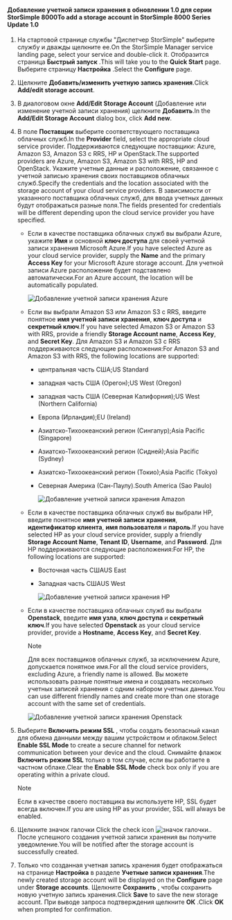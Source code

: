 <!--author=alkohli last changed: 9/17/15-->

#### <a name="to-add-a-storage-account-in-storsimple-8000-series-update-10"></a><span data-ttu-id="28d97-101">Добавление учетной записи хранения в обновлении 1.0 для серии StorSimple 8000</span><span class="sxs-lookup"><span data-stu-id="28d97-101">To add a storage account in StorSimple 8000 Series Update 1.0</span></span>
1. <span data-ttu-id="28d97-102">На стартовой странице службы "Диспетчер StorSimple" выберите службу и дважды щелкните ее.</span><span class="sxs-lookup"><span data-stu-id="28d97-102">On the StorSimple Manager service landing page, select your service and double-click it.</span></span> <span data-ttu-id="28d97-103">Отобразится страница **Быстрый запуск** .</span><span class="sxs-lookup"><span data-stu-id="28d97-103">This will take you to the **Quick Start** page.</span></span> <span data-ttu-id="28d97-104">Выберите страницу **Настройка** .</span><span class="sxs-lookup"><span data-stu-id="28d97-104">Select the **Configure** page.</span></span>
2. <span data-ttu-id="28d97-105">Щелкните **Добавить/изменить учетную запись хранения**.</span><span class="sxs-lookup"><span data-stu-id="28d97-105">Click **Add/edit storage account**.</span></span>
3. <span data-ttu-id="28d97-106">В диалоговом окне **Add/Edit Storage Account** (Добавление или изменение учетной записи хранения) щелкните **Добавить**.</span><span class="sxs-lookup"><span data-stu-id="28d97-106">In the **Add/Edit Storage Account** dialog box, click **Add new**.</span></span>
4. <span data-ttu-id="28d97-107">В поле **Поставщик** выберите соответствующего поставщика облачных служб.</span><span class="sxs-lookup"><span data-stu-id="28d97-107">In the **Provider** field, select the appropriate cloud service provider.</span></span> <span data-ttu-id="28d97-108">Поддерживаются следующие поставщики: Azure, Amazon S3, Amazon S3 с RRS, HP и OpenStack.</span><span class="sxs-lookup"><span data-stu-id="28d97-108">The supported providers are Azure, Amazon S3, Amazon S3 with RRS, HP and OpenStack.</span></span> <span data-ttu-id="28d97-109">Укажите учетные данные и расположение, связанное с учетной записью хранения своих поставщиков облачных служб.</span><span class="sxs-lookup"><span data-stu-id="28d97-109">Specify the credentials and the location associated with the storage account of your cloud service providers.</span></span> <span data-ttu-id="28d97-110">В зависимости от указанного поставщика облачных служб, для ввода учетных данных будут отображаться разные поля.</span><span class="sxs-lookup"><span data-stu-id="28d97-110">The fields presented for credentials will be different depending upon the cloud service provider you have specified.</span></span> 
   
   * <span data-ttu-id="28d97-111">Если в качестве поставщика облачных служб вы выбрали Azure, укажите **Имя** и основной **ключ доступа** для своей учетной записи хранения Microsoft Azure.</span><span class="sxs-lookup"><span data-stu-id="28d97-111">If you have selected Azure as your cloud service provider, supply the **Name** and the primary **Access Key** for your Microsoft Azure storage account.</span></span> <span data-ttu-id="28d97-112">Для учетной записи Azure расположение будет подставлено автоматически.</span><span class="sxs-lookup"><span data-stu-id="28d97-112">For an Azure account, the location will be automatically populated.</span></span>
     
        ![Добавление учетной записи хранения Azure](./media/storsimple-configure-new-storage-account-u1/AddAzureStorageaccount-include.png)
   * <span data-ttu-id="28d97-114">Если вы выбрали Amazon S3 или Amazon S3 с RRS, введите понятное **имя учетной записи хранения**, **ключ доступа** и **секретный ключ**.</span><span class="sxs-lookup"><span data-stu-id="28d97-114">If you have selected Amazon S3 or Amazon S3 with RRS, provide a friendly **Storage Account name**, **Access Key**, and **Secret Key**.</span></span> <span data-ttu-id="28d97-115">Для Amazon S3 и Amazon S3 с RRS поддерживаются следующие расположения:</span><span class="sxs-lookup"><span data-stu-id="28d97-115">For Amazon S3 and Amazon S3 with RRS, the following locations are supported:</span></span>
     
     * <span data-ttu-id="28d97-116">центральная часть США;</span><span class="sxs-lookup"><span data-stu-id="28d97-116">US Standard</span></span>
     * <span data-ttu-id="28d97-117">западная часть США (Орегон);</span><span class="sxs-lookup"><span data-stu-id="28d97-117">US West (Oregon)</span></span>
     * <span data-ttu-id="28d97-118">западная часть США (Северная Калифорния);</span><span class="sxs-lookup"><span data-stu-id="28d97-118">US West (Northern California)</span></span>
     * <span data-ttu-id="28d97-119">Европа (Ирландия);</span><span class="sxs-lookup"><span data-stu-id="28d97-119">EU (Ireland)</span></span>
     * <span data-ttu-id="28d97-120">Азиатско-Тихоокеанский регион (Сингапур);</span><span class="sxs-lookup"><span data-stu-id="28d97-120">Asia Pacific (Singapore)</span></span>
     * <span data-ttu-id="28d97-121">Азиатско-Тихоокеанский регион (Сидней);</span><span class="sxs-lookup"><span data-stu-id="28d97-121">Asia Pacific (Sydney)</span></span>
     * <span data-ttu-id="28d97-122">Азиатско-Тихоокеанский регион (Токио);</span><span class="sxs-lookup"><span data-stu-id="28d97-122">Asia Pacific (Tokyo)</span></span>
     * <span data-ttu-id="28d97-123">Северная Америка (Сан-Паулу).</span><span class="sxs-lookup"><span data-stu-id="28d97-123">South America (Sao Paulo)</span></span>
       
       ![Добавление учетной записи хранения Amazon](./media/storsimple-configure-new-storage-account-u1/AddAmazonStorageaccount-include.png)
   * <span data-ttu-id="28d97-125">Если в качестве поставщика облачных служб вы выбрали HP, введите понятное **имя учетной записи хранения**, **идентификатор клиента**, **имя пользователя** и **пароль**.</span><span class="sxs-lookup"><span data-stu-id="28d97-125">If you have selected HP as your cloud service provider, supply a friendly **Storage Account Name**, **Tenant ID**, **Username**, and **Password**.</span></span> <span data-ttu-id="28d97-126">Для HP поддерживаются следующие расположения:</span><span class="sxs-lookup"><span data-stu-id="28d97-126">For HP, the following locations are supported:</span></span>
     
     * <span data-ttu-id="28d97-127">Восточная часть США</span><span class="sxs-lookup"><span data-stu-id="28d97-127">US East</span></span>
     * <span data-ttu-id="28d97-128">Западная часть США</span><span class="sxs-lookup"><span data-stu-id="28d97-128">US West</span></span>
       
       ![Добавление учетной записи хранения HP](./media/storsimple-configure-new-storage-account-u1/AddHPStorageaccount-include.png)
   * <span data-ttu-id="28d97-130">Если в качестве поставщика облачных служб вы выбрали **Openstack**, введите **имя узла**, **ключ доступа** и **секретный ключ**.</span><span class="sxs-lookup"><span data-stu-id="28d97-130">If you have selected **Openstack** as your cloud service provider, provide a **Hostname**, **Access Key**, and **Secret Key**.</span></span>
     
     > [!NOTE]
     > <span data-ttu-id="28d97-131">Для всех поставщиков облачных служб, за исключением Azure, допускается понятное имя.</span><span class="sxs-lookup"><span data-stu-id="28d97-131">For all the cloud service providers, excluding Azure, a friendly name is allowed.</span></span> <span data-ttu-id="28d97-132">Вы можете использовать разные понятные имена и создавать несколько учетных записей хранения с одним набором учетных данных.</span><span class="sxs-lookup"><span data-stu-id="28d97-132">You can use different friendly names and create more than one storage account with the same set of credentials.</span></span>
     > 
     > 
     
        ![Добавление учетной записи хранения Openstack](./media/storsimple-configure-new-storage-account-u1/AddOpenstackStorageaccount-include.png)
5. <span data-ttu-id="28d97-134">Выберите **Включить режим SSL** , чтобы создать безопасный канал для обмена данными между вашим устройством и облаком.</span><span class="sxs-lookup"><span data-stu-id="28d97-134">Select **Enable SSL Mode** to create a secure channel for network communication between your device and the cloud.</span></span> <span data-ttu-id="28d97-135">Снимайте флажок **Включить режим SSL** только в том случае, если вы работаете в частном облаке.</span><span class="sxs-lookup"><span data-stu-id="28d97-135">Clear the **Enable SSL Mode** check box only if you are operating within a private cloud.</span></span>
   
   > [!NOTE]
   > <span data-ttu-id="28d97-136">Если в качестве своего поставщика вы используете HP, SSL будет всегда включен.</span><span class="sxs-lookup"><span data-stu-id="28d97-136">If you are using HP as your provider, SSL will always be enabled.</span></span>
   > 
   > 
6. <span data-ttu-id="28d97-137">Щелкните значок галочки </span><span class="sxs-lookup"><span data-stu-id="28d97-137">Click the check icon</span></span> ![значок галочки](./media/storsimple-configure-new-storage-account/HCS_CheckIcon-include.png)<span data-ttu-id="28d97-139">.</span><span class="sxs-lookup"><span data-stu-id="28d97-139">.</span></span> <span data-ttu-id="28d97-140">После успешного создания учетной записи хранения вы получите уведомление.</span><span class="sxs-lookup"><span data-stu-id="28d97-140">You will be notified after the storage account is successfully created.</span></span>
7. <span data-ttu-id="28d97-141">Только что созданная учетная запись хранения будет отображаться на странице **Настройка** в разделе **Учетные записи хранения**.</span><span class="sxs-lookup"><span data-stu-id="28d97-141">The newly created storage account will be displayed on the **Configure** page under **Storage accounts**.</span></span> <span data-ttu-id="28d97-142">Щелкните **Сохранить** , чтобы сохранить новую учетную запись хранения.</span><span class="sxs-lookup"><span data-stu-id="28d97-142">Click **Save** to save the new storage account.</span></span> <span data-ttu-id="28d97-143">При выводе запроса подтверждения щелкните **ОК** .</span><span class="sxs-lookup"><span data-stu-id="28d97-143">Click **OK** when prompted for confirmation.</span></span>

